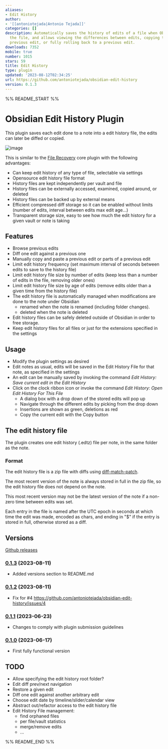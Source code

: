 ```yaml
---
aliases:
- Edit History
author:
- '[[antoniotejada|Antonio Tejada]]'
categories: []
description: Automatically saves the history of edits of a file when Obsidian saves
  the file, and allows viewing the differences between edits, copying text from a
  previous edit, or fully rolling back to a previous edit.
downloads: 7352
mobile: true
number: 1015
stars: 59
title: Edit History
type: plugin
updated: '2023-08-12T02:34:25'
url: https://github.com/antoniotejada/obsidian-edit-history
version: 0.1.3
---
```


%% README_START %%

# Obsidian Edit History Plugin

This plugin saves each edit done to a note into a edit history file, the edits can later be diffed or copied.

![image](https://github.com/antoniotejada/obsidian-edit-history/assets/6446344/fa9456d5-0de0-4160-bd06-6a38494f7c57)

This is similar to the [File Recovery](https://help.obsidian.md/Plugins/File+recovery) core plugin with the following advantages:
- Can keep edit history of any type of file, selectable via settings
- Opensource edit history file format
- History files are kept independently per vault and file
- History files can be externally accessed, examined, copied around, or deleted
- History files can be backed up by external means
- Efficient compressed diff storage so it can be enabled without limits (number of edits, interval between edits max edit age...)
- Transparent storage size, easy to see how much the edit history for a given vault or note is taking

## Features

- Browse previous edits
- Diff one edit against a previous one
- Manually copy and paste a previous edit or parts of a previous edit
- Limit edit history frequency (set maximum interval of seconds between edits to save to the history file)
- Limit edit history file size by number of edits (keep less than a number of edits in the file, removing older ones)
- Limit edit history file size by age of edits (remove edits older than a given time from the history file)
- The edit history file is automatically managed when modifications are done to the note under Obsidian
  - renamed when the note is renamed (including folder changes).
  - deleted when the note is deleted
- Edit history files can be safely deleted outside of Obsidian in order to free storage.
- Keep edit history files for all files or just for the extensions specified in the settings

## Usage

- Modify the plugin settings as desired
- Edit notes as usual, edits will be saved in the Edit History File for that note, as specified in the settings
- An edit can be manually saved by invoking the command *Edit History: Save current edit in the Edit History*
- Click on the clock ribbon icon or invoke the command *Edit History: Open Edit History For This File*
  - A dialog box with a drop down of the stored edits will pop up
  - Navigate through the different edits by picking from the drop down
  - Insertions are shown as green, deletions as red
  - Copy the current edit with the Copy button

## The edit history file

The plugin creates one edit history (.edtz) file per note, in the same folder as the note. 

### Format

The edit history file is a zip file with diffs using [diff-match-patch](https://github.com/google/diff-match-patch).

The most recent version of the note is always stored in full in the zip file, so the edit history file does not depend on the note.

This most recent version may not be the latest version of the note if a non-zero time between edits was set.

Each entry in the file is named after the UTC epoch in seconds at which time the edit was made, encoded as chars, and ending in "$" if the entry is stored in full, otherwise stored as a diff.

## Versions

[Github releases](https://github.com/antoniotejada/obsidian-edit-history/releases)

### [0.1.3](https://github.com/antoniotejada/obsidian-edit-history/releases/tag/0.1.3) (2023-08-11)
- Added versions section to README.md

### [0.1.2](https://github.com/antoniotejada/obsidian-edit-history/releases/tag/0.1.2) (2023-08-11)
- Fix for #4 https://github.com/antoniotejada/obsidian-edit-history/issues/4

### [0.1.1](https://github.com/antoniotejada/obsidian-edit-history/releases/tag/0.1.1) (2023-06-23)
- Changes to comply with plugin submission guidelines

### [0.1.0](https://github.com/antoniotejada/obsidian-edit-history/releases/tag/0.1.2) (2023-06-17)
- First fully functional version

## TODO
- Allow specifying the edit history root folder?
- Edit diff prev/next navigation
- Restore a given edit
- Diff one edit against another arbitrary edit
- Choose edit date by timeline/slider/calendar view
- Abstract out/refactor access to the edit history file
- Edit History File management:
  - find orphaned files
  - per file/vault statistics
  - merge/remove edits
  - ...

%% README_END %%
